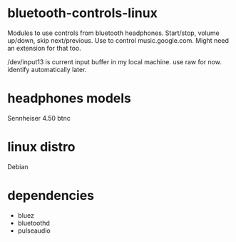 # bluetooth-controls-linux
Modules to use controls from bluetooth headphones. Start/stop, volume up/down, skip next/previous. Use to control music.google.com. Might need an extension for that too. 

/dev/input13 is current input buffer in my local machine. use raw for now. identify automatically later.



# headphones models
Sennheiser 4.50 btnc

# linux distro
Debian

# dependencies
- bluez
- bluetoothd
- pulseaudio
